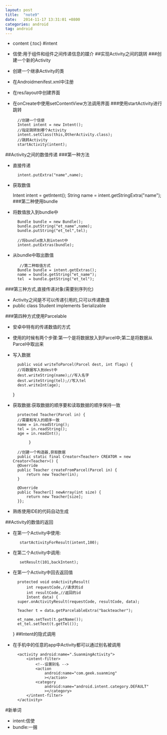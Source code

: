 ```yaml
---
layout: post
title:  "note9"
date:   2014-11-17 13:31:01 +0800
categories: android
tag: android
---
```


* content
{:toc}
#intent
- 信使:用于组件和组件之间传递信息的媒介
##实现Activity之间的跳转
###创建一个新的Activity
- 创建一个继承Activity的类
- 在Androidmenifest.xml中注册
- 在res/layout中创建界面
- 在onCreate中使用setContentView方法调用界面
###使用startActivity进行跳转

        //创建一个信使
        Intent intent = new Intent();
        //指定跳转到哪个Activity
        intent.setClass(this,OtherActivity.class);
        //跳转Activity
        startActivity(intent);
##Activity之间的数值传递
###第一种方法
- 直接传递

     	intent.putExtra("name",name);

- 获取数值

     Intent intent  = getIntent();
     	String name = intent.getStringExtra("name");
###第二种使用bundle
- 将数值放入到bundle中

        Bundle bundle = new Bundle();
        bundle.putString("et_name",name);
        bundle.putString("et_tel",tel);
        
        //将bundle放入到intent中
        intent.putExtras(bundle);
- 从bundle中取出数值

         //第二种取值方式
        Bundle bundle = intent.getExtras();
        name = bundle.getString("et_name");
        tel  = bundle.getString("et_tel");

###第三种方式,直接传递对象(需要别序列化)
- Activity之间是不可以传递引用的,只可以传递数值
- public class Student implements Serializable 

###第四种方式使用Parcelable
- 安卓中特有的传递数值的方式
- 使用的时候有两个步骤:第一个是将数据放入到Parcel中;第二是将数据从Parcel中取出来
- 写入数据

        public void writeToParcel(Parcel dest, int flags) {
        //将数据写入到dest中
        dest.writeString(name);//写入名字
        dest.writeString(tel);//写入tel
        dest.writeInt(age);
    }
- 获取数据:获取数据的顺序要和读取数据的顺序保持一致

       	protected Teacher(Parcel in) {
        //需要和写入的顺序一致
        name = in.readString();
        tel = in.readString();
        age = in.readInt();
        
        	 }
        
        //创建一个构造器,获取数据
        public static final Creator<Teacher> CREATOR = new Creator<Teacher>() {
        @Override
        public Teacher createFromParcel(Parcel in) {
            return new Teacher(in);
        }
        
        @Override
        public Teacher[] newArray(int size) {
            return new Teacher[size];
        }};
- 熟练使用IDE的代码自动生成

##Activity的数值的返回
- 在第一个Activity中使用:

    	 startActivityForResult(intent,100);
- 在第二个Activity中调用:

         setResult(101,backIntent);
- 在第一个Activity中回去返回值

        protected void onActivityResult(
            int requestCode,//请求的id
            int resultCode,//返回的id
            Intent data) {
        super.onActivityResult(requestCode, resultCode, data);
        
        Teacher t = data.getParcelableExtra("backteacher");
        
        et_name.setText(t.getName());
        et_tel.setText(t.getTel());
    }
##Intent的隐式调用
- 在手机中的任意的app中Activity都可以通过别名被调用

        <activity android:name=".SuanmingActivity">
            <intent-filter>
                <!--设置别名 -->
                <action
                    android:name="com.geek.suanming"
                    ></action>
                <category
                    android:name="android.intent.category.DEFAULT"
                    ></category>
            </intent-filter>
        </activity>

#新单词
- intent:信使
- bundle:一捆
